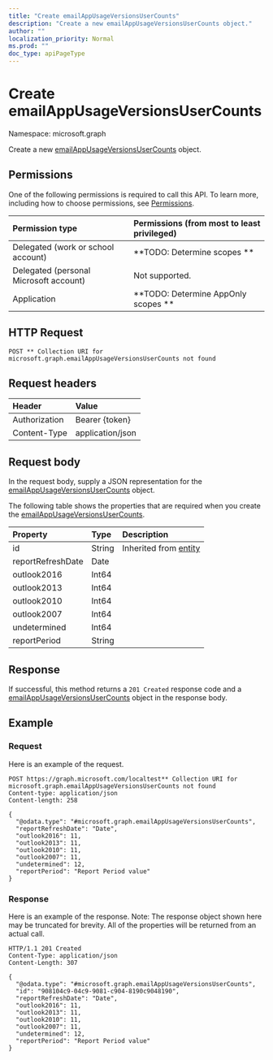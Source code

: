 ```yaml
---
title: "Create emailAppUsageVersionsUserCounts"
description: "Create a new emailAppUsageVersionsUserCounts object."
author: ""
localization_priority: Normal
ms.prod: ""
doc_type: apiPageType
---
```


# Create emailAppUsageVersionsUserCounts

Namespace: microsoft.graph

Create a new [emailAppUsageVersionsUserCounts](../resources/emailappusageversionsusercounts.md) object.

## Permissions
One of the following permissions is required to call this API. To learn more, including how to choose permissions, see [Permissions](/concepts/permissions-reference.md).

|Permission type|Permissions (from most to least privileged)|
|:---|:---|
|Delegated (work or school account)|**TODO: Determine scopes **|
|Delegated (personal Microsoft account)|Not supported.|
|Application|**TODO: Determine AppOnly scopes **|

## HTTP Request
<!-- {
  "blockType": "ignored"
}
-->
``` http
POST ** Collection URI for microsoft.graph.emailAppUsageVersionsUserCounts not found
```

## Request headers
|Header|Value|
|:---|:---|
|Authorization|Bearer {token}|
|Content-Type|application/json|

## Request body
In the request body, supply a JSON representation for the [emailAppUsageVersionsUserCounts](../resources/emailappusageversionsusercounts.md) object.

The following table shows the properties that are required when you create the [emailAppUsageVersionsUserCounts](../resources/emailappusageversionsusercounts.md).

|Property|Type|Description|
|:---|:---|:---|
|id|String| Inherited from [entity](../resources/entity.md)|
|reportRefreshDate|Date||
|outlook2016|Int64||
|outlook2013|Int64||
|outlook2010|Int64||
|outlook2007|Int64||
|undetermined|Int64||
|reportPeriod|String||



## Response
If successful, this method returns a `201 Created` response code and a [emailAppUsageVersionsUserCounts](../resources/emailappusageversionsusercounts.md) object in the response body.

## Example

### Request
Here is an example of the request.
<!-- {
  "blockType": "request",
  "name": "create_emailappusageversionsusercounts_from_"
}
-->
``` http
POST https://graph.microsoft.com/localtest** Collection URI for microsoft.graph.emailAppUsageVersionsUserCounts not found
Content-type: application/json
Content-length: 258

{
  "@odata.type": "#microsoft.graph.emailAppUsageVersionsUserCounts",
  "reportRefreshDate": "Date",
  "outlook2016": 11,
  "outlook2013": 11,
  "outlook2010": 11,
  "outlook2007": 11,
  "undetermined": 12,
  "reportPeriod": "Report Period value"
}
```

### Response
Here is an example of the response. Note: The response object shown here may be truncated for brevity. All of the properties will be returned from an actual call.
<!-- {
  "blockType": "response",
  "truncated": true,
  "@odata.type": "microsoft.graph.emailappusageversionsusercounts"
}
-->
``` http
HTTP/1.1 201 Created
Content-Type: application/json
Content-Length: 307

{
  "@odata.type": "#microsoft.graph.emailAppUsageVersionsUserCounts",
  "id": "908104c9-04c9-9081-c904-8190c9048190",
  "reportRefreshDate": "Date",
  "outlook2016": 11,
  "outlook2013": 11,
  "outlook2010": 11,
  "outlook2007": 11,
  "undetermined": 12,
  "reportPeriod": "Report Period value"
}
```

